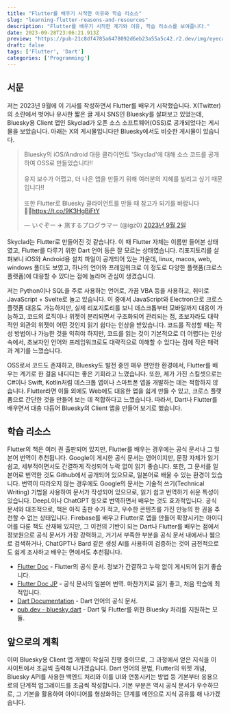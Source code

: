 ```yaml
---
title: "Flutter를 배우기 시작한 이유와 학습 리소스"
slug: "learning-flutter-reasons-and-resources"
description: "Flutter를 배우기 시작한 계기와 이유, 학습 리소스를 보여줍니다."
date: 2023-09-28T23:06:21.913Z
preview: "https://pub-21c8df4785a6478092d6eb23a55a5c42.r2.dev/img/eyecatch/FlutterEyecatch.webp"
draft: false
tags: ['Flutter', 'Dart']
categories: ['Programming']
---
```


## 서문

저는 2023년 9월에 이 기사를 작성하면서 Flutter를 배우기 시작했습니다. X(Twitter)의 소란에서 벗어나 유사한 짧은 글 게시 SNS인 Bluesky를 살펴보고 있었는데, Bluesky용 Client 앱인 Skyclad가 오픈 소스 소프트웨어(OSS)로 공개되었다는 게시물을 보았습니다. 아래는 X의 게시물입니다만 Bluesky에서도 비슷한 게시물이 있습니다.

<blockquote class="twitter-tweet"><p lang="ja" dir="ltr">Bluesky의 iOS/Android 대응 클라이언트 'Skyclad'에 대해 소스 코드를 공개하여 OSS로 만들었습니다!!<br><br>유지 보수가 어렵고, 더 나은 앱을 만들기 위해 여러분의 지혜를 빌리고 싶기 때문입니다!!<br><br>또한 Flutter로 Bluesky 클라이언트를 만들 때 참고가 되기를 바랍니다🙇‍♂️<a href="https://t.co/9K3HgBiFtY">https://t.co/9K3HgBiFtY</a></p>&mdash; いぐぞー ✈️ 旅するプログラマー (@igz0) <a href="https://twitter.com/igz0/status/1697876815849930889?ref_src=twsrc%5Etfw">2023년 9월 2일</a></blockquote> <script async src="https://platform.twitter.com/widgets.js" charset="utf-8"></script>

Skyclad는 Flutter로 만들어진 것 같습니다. 이 때 Flutter 자체는 이름만 들어본 상태였고, Flutter를 다루기 위한 Dart 언어 등은 잘 모르는 상태였습니다. 리포지토리를 살펴보니 iOS와 Android용 설치 파일이 공개되어 있는 가운데, linux, macos, web, windows 폴더도 보였고, 하나의 언어와 프레임워크로 이 정도로 다양한 플랫폼(크로스 플랫폼)에 대응할 수 있다는 점에 놀라며 관심이 생겼습니다.

저는 Python이나 SQL을 주로 사용하는 언어로, 가끔 VBA 등을 사용하고, 취미로 JavaScript + Svelte로 놀고 있습니다. 이 중에서 JavaScript와 Electron으로 크로스 플랫폼 대응도 가능하지만, 실제 리포지토리를 보니 데스크톱부터 모바일까지 대응이 가능하고, 코드의 로직이나 위젯이 분리되면서 구조화되어 관리되는 점, 초보자라도 대략적인 외관의 위젯이 어떤 것인지 읽기 쉽다는 인상을 받았습니다. 코드를 작성할 때는 작성 방법이나 가능한 것을 익혀야 하지만, 코드를 읽는 것이 기본적으로 더 어렵다는 인상 속에서, 초보자인 언어와 프레임워크로도 대략적으로 이해할 수 있다는 점에 작은 매력과 계기를 느꼈습니다.

OSS로서 코드도 존재하고, Bluesky도 발전 중인 매우 편안한 환경에서, Flutter를 배우는 계기로 한 걸음 내디디는 좋은 기회라고 느꼈습니다. 또한, 제가 가진 스킬셋으로는 C#이나 Swift, Kotlin처럼 데스크톱 앱이나 스마트폰 앱을 개발하는 데는 적합하지 않습니다. Flutter라면 이들 외에도 Web에도 대응한 앱을 쉽게 만들 수 있고, 크로스 플랫폼으로 간단한 것을 만들어 보는 데 적합하다고 느꼈습니다. 따라서, Dart나 Flutter를 배우면서 대충 다듬어 Bluesky의 Client 앱을 만들어 보기로 했습니다.

## 학습 리소스

Flutter의 책은 여러 권 출판되어 있지만, Flutter를 배우는 경우에는 공식 문서나 그 일본어 번역이 추천됩니다. Google이 게시한 공식 문서는 영어이지만, 문장 자체가 읽기 쉽고, 세부적이면서도 간결하게 작성되어 누락 없이 읽기 좋습니다. 또한, 그 문서를 일본어로 번역한 것도 Github에서 공개되어 있으므로, 일본어로 배울 수 있는 환경이 있습니다. 번역이 따라오지 않는 경우에도 Google의 문서는 기술적 쓰기(Technical Writing) 기법을 사용하여 문서가 작성되어 있으므로, 읽기 쉽고 번역하기 쉬운 특성이 있습니다. DeepL이나 ChatGPT 등으로 번역하면서 배우는 것도 효과적입니다.
공식 문서와 대조적으로, 책은 아직 출판 수가 적고, 우수한 콘텐츠를 가진 만능의 한 권을 추천할 수 없는 상태입니다. Firebase를 배우고 Flutter로 앱을 만들어 확장시키는 아이디어를 다룬 책도 산재해 있지만, 그 이전의 기반이 되는 Dart나 Flutter를 배우는 점에서 정보원으로 공식 문서가 가장 강력하고, 거기서 부족한 부분을 공식 문서 내에서나 웹으로 검색하거나, ChatGPT나 Bard 같은 생성 AI를 사용하여 검증하는 것이 금전적으로도 쉽게 조사하고 배우는 면에서도 추천됩니다.

* [Flutter Doc](https://docs.flutter.dev/) - Flutter의 공식 문서. 정보가 간결하고 누락 없이 게시되어 읽기 좋습니다.
* [Flutter Doc JP](https://flutter.ctrnost.com/) - 공식 문서의 일본어 번역. 마찬가지로 읽기 좋고, 처음 학습에 최적입니다.
* [Dart Documentation](https://dart.dev/guides) - Dart 언어의 공식 문서.
* [pub.dev - bluesky.dart](https://pub.dev/packages/bluesky) - Dart 및 Flutter를 위한 Bluesky 처리를 지원하는 모듈.

## 앞으로의 계획

이미 Bluesky용 Client 앱 개발이 착실히 진행 중이므로, 그 과정에서 얻은 지식을 이 사이트에서 조금씩 출력해 나가겠습니다. Dart 언어의 문법, Flutter의 위젯 개념, Bluesky API를 사용한 백엔드 처리와 이를 UI와 연동시키는 방법 등 기본부터 응용으로의 단계적 업그레이드를 조금씩 작성합니다. 기본 부분은 역시 공식 문서가 우수하므로, 그 기본을 활용하여 아이디어를 형상화하는 단계를 메인으로 지식 공유를 해 나가겠습니다.